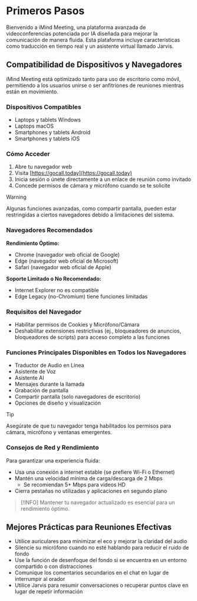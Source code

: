 # Primeros Pasos

Bienvenido a iMind Meeting, una plataforma avanzada de videoconferencias potenciada por IA diseñada para mejorar la comunicación de manera fluida. Esta plataforma incluye características como traducción en tiempo real y un asistente virtual llamado Jarvis.

## Compatibilidad de Dispositivos y Navegadores

iMind Meeting está optimizado tanto para uso de escritorio como móvil, permitiendo a los usuarios unirse o ser anfitriones de reuniones mientras están en movimiento.

### Dispositivos Compatibles

- Laptops y tablets Windows
- Laptops macOS
- Smartphones y tablets Android
- Smartphones y tablets iOS

### Cómo Acceder

1. Abre tu navegador web
2. Visita [https://gocall.today](https://gocall.today)
3. Inicia sesión o únete directamente a un enlace de reunión como invitado
4. Concede permisos de cámara y micrófono cuando se te solicite

> [!WARNING]
> Algunas funciones avanzadas, como compartir pantalla, pueden estar restringidas a ciertos navegadores debido a limitaciones del sistema.

### Navegadores Recomendados

**Rendimiento Óptimo:**

- Chrome (navegador web oficial de Google)
- Edge (navegador web oficial de Microsoft)
- Safari (navegador web oficial de Apple)

**Soporte Limitado o No Recomendado:**

- Internet Explorer no es compatible
- Edge Legacy (no-Chromium) tiene funciones limitadas

### Requisitos del Navegador

- Habilitar permisos de Cookies y Micrófono/Cámara
- Deshabilitar extensiones restrictivas (ej., bloqueadores de anuncios, bloqueadores de scripts) para acceso completo a las funciones

### Funciones Principales Disponibles en Todos los Navegadores

- Traductor de Audio en Línea
- Asistente de Voz
- Asistente AI
- Mensajes durante la llamada
- Grabación de pantalla
- Compartir pantalla (solo navegadores de escritorio)
- Opciones de diseño y visualización

> [!TIP]
> Asegúrate de que tu navegador tenga habilitados los permisos para cámara, micrófono y ventanas emergentes.

### Consejos de Red y Rendimiento

Para garantizar una experiencia fluida:

- Usa una conexión a internet estable (se prefiere Wi-Fi o Ethernet)
- Mantén una velocidad mínima de carga/descarga de 2 Mbps
  - Se recomiendan 5+ Mbps para videos HD
- Cierra pestañas no utilizadas y aplicaciones en segundo plano

> [!INFO]
> Mantener tu navegador actualizado es esencial para un rendimiento óptimo.

## Mejores Prácticas para Reuniones Efectivas

- Utilice auriculares para minimizar el eco y mejorar la claridad del audio
- Silencie su micrófono cuando no esté hablando para reducir el ruido de fondo
- Use la función de desenfoque del fondo si se encuentra en un entorno compartido o con distracciones
- Comunique los comentarios secundarios en el chat en lugar de interrumpir al orador
- Utilice Jarvis para resumir conversaciones o recuperar puntos clave en lugar de repetir información